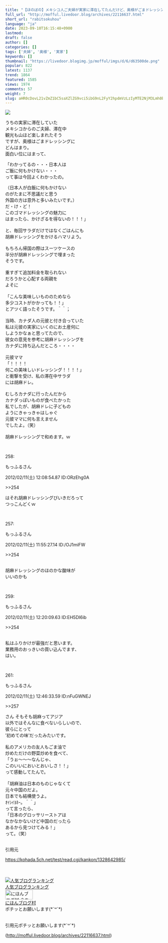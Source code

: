 ```yaml
---
title: "【ほのぼの】メキシコ人ご夫婦が実家に滞在してたんだけど、奥様がごまドレッシングにどハマりしてたwww : もっふるちゃんねる"
full_url: "http://mofful.livedoor.blog/archives/22116637.html"
short_url: "rabitsokuhou"
language: "ja"
date: 2023-09-10T16:15:48+0900
lastmod: 
draft: false
author: []
categories: []
tags: ['夫婦', '奥様', '実家']
keywords: []
thumbnail: "https://livedoor.blogimg.jp/mofful/imgs/d/6/d63500de.png"
popular: 822
latest: 1137
trend: 1864
featured: 1585
views: 1974
comments: 57
weight: 7
slug: aHR0cDovL21vZmZ1bC5saXZlZG9vci5ibG9nL2FyY2hpdmVzLzIyMTE2NjM3Lmh0bWw=
---
```


![](https://livedoor.blogimg.jp/mofful/imgs/d/6/d63500de.png)

<div><p class='t_b'>うちの実家に滞在していた<br>メキシコからのご夫婦、滞在中<br>観光も山ほど楽しまれたそう<br>ですが、奥様はごまドレッシングに<br>どんはまり。 <br>面白い位にはまって、 <br></p><p class='t_h'><p>「わかってるの・・・日本人は<br> ご飯に何もかけない・・・<br> って事は今回よくわかったの。 </p></p><p class='t_b'> （日本人が白飯に何もかけない<br>のがたまに不思議だと思う<br>外国の方は意外と多いみたいです。） <br> だ・け・ど！<br>このゴマドレッシングの魅力に<br>はまったら、かけざるを得ないの！！！」 <br> <br> と、毎回サラダだけではなくごはんにも<br>胡麻ドレッシングをかけるハマリよう。 <br> <br> もちろん帰国の際はスーツケースの<br>半分が胡麻ドレッシングで埋まった<br>そうです。 <br> <br>重すぎて追加料金を取られない<br>だろうかと心配する両親を<br>よそに <br> <br> 「こんな美味しいもののためなら<br> 多少コストがかかっても！！」<br>とアツく語ったそうです。＾＾； <br> <br> 当時、カナダ人の元彼と付き合っていた<br>私は元彼の実家にいくのにお土産何に<br>しようかなぁと思ってたので、 <br> 彼女の意見を参考に胡麻ドレッシングを<br>カナダに持ち込んだところ・・・・ <br> <br> 元彼ママ<br>「！！！！<br> 何この美味しいドレッシング！！！！」<br>と衝撃を受け、私の滞在中サラダ<br>には胡麻ドレ。 <br> <br> むしろカナダに行ったんだから<br>カナダっぽいものが食べたかった<br>私でしたが、胡麻ドレに子どもの<br>ようにきゃっきゃはしゃぐ<br>元彼ママに何も言えません<br>でしたよ。（笑） <br> <br> 胡麻ドレッシングで和めます。ｗ </p><br> <p class='t_h t_i'>258: <p>もっふるさん</p> <p> 2012/02/11(土) 12:08:54.87 ID:ORzEhg0A</p></p> <p class='t_b t_i'> <p class='anchor'>>>254<br></p>はそれ胡麻ドレッシングびいきだろって<br>つっこんどくｗ </p><br> <p class='t_h t_i'>257: <p>もっふるさん</p> <p> 2012/02/11(土) 11:55:27.14 ID:/OJ1miFW</p></p> <p class='t_b t_i'> <p class='anchor'>>>254</p> <br> 胡麻ドレッシングのほのかな酸味が<br>いいのかも </p><br> <p class='t_h t_i'>259: <p>もっふるさん</p> <p> 2012/02/11(土) 12:20:09.63 ID:EH5DI6ib</p></p> <p class='t_b t_i'> <p class='anchor'>>>254</p> <br> 私はふりかけが最強だと思います。<br>業務用のおっきいの買い込んでます、<br>はい。 </p><br> <p class='t_h t_i'>261: <p>もっふるさん</p> <p> 2012/02/11(土) 12:46:33.59 ID:nFuGWNEJ</p></p> <p class='t_b t_i'><p class='anchor'>>>257</p>さん そもそも胡麻ってアジア<br>以外ではそんなに食べないらしいので、<br>彼らにとって<br>’初めての味’だったみたいです。 <br> <br> 私のアメリカの友人もごま油で<br>炒めただけの野菜炒めを食べて、 <br> 「うぉ～～～なんじゃ、<br> このいいにおいとおいしさ！！」<br>って感動してたんで。 <br> <br>「胡麻油は日本のものじゃなくて<br> 元々中国のだよ。<br> 日本でも結構使うよ。<br> ｵｲｼｲﾖﾈｰ。＾＾」<br>って言ったら、 <br> 「日本のグロッサリーストアは<br> なかなかないけど中国のだったら<br> あるから見つけてみる！」<br>って。（笑） <br> </p><br>引用元<br><a href='https://kohada.5ch.net/test/read.cgi/kankon/1328642985/' target='_blank'><p>https://kohada.5ch.net/test/read.cgi/kankon/1328642985/</p><br></a><br><a href='//blog.with2.net/link/?2036932'><img src='https://blog.with2.net/img/banner/banner_21.gif' title='人気ブログランキング'></a><br><a href='//blog.with2.net/link/?2036932'>人気ブログランキング</a><br><a href='https://2ch.blogmura.com/2ch_pet/ranking/in?p_cid=11051916' target='_blank'><img src='https://b.blogmura.com/2ch/2ch_pet/88_31.gif' width='88' height='31' border='0' alt='にほんブログ村 ２ちゃんねるブログ ２ちゃんねる（ペット）へ'></a><br><a href='https://2ch.blogmura.com/2ch_pet/ranking/in?p_cid=11051916'>にほんブログ村</a><br>ポチッとお願いします(*´꒳`*)<br><br><img border='0' width='1' height='1' src='https://www11.a8.net/0.gif?a8mat=3BDUGQ+4RHMA+2HOM+BS629'> <p>引用元ポチッとお願いします(*´꒳`*)</p></div>

(http://mofful.livedoor.blog/archives/22116637.html)
